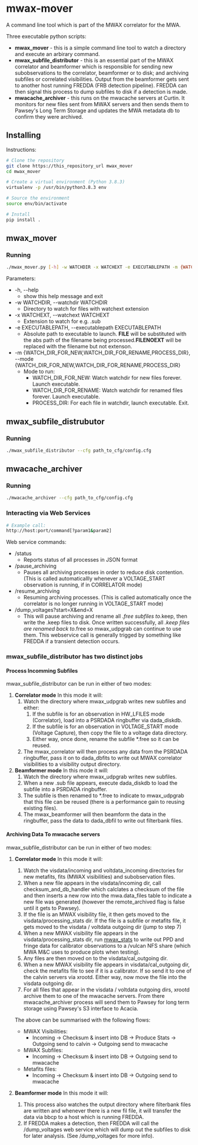 # mwax-mover

A command line tool which is part of the MWAX correlator for the MWA.

Three executable python scripts:

* **mwax_mover** - this is a simple command line tool to watch a directory and execute an arbirary command.
* **mwax_subfile_distributor** - this is an essential part of the MWAX correlator and beamformer which is responsible for
sending new subobservations to the correlator, beamformer or to disk; and archiving subfiles or correlated visibilities.
Output from the beamformer gets sent to another host running FREDDA (FRB detection pipeline). FREDDA can then signal
this process to dump subfiles to disk if a detection is made.
* **mwacache_archiver** - this runs on the mwacache servers at Curtin. It monitors for new files sent from MWAX servers
and then sends them to Pawsey's Long Term Storage and updates the MWA metadata db to confirm they were archived.

## Installing

Instructions:

```bash
# Clone the repository
git clone https://this_repository_url mwax_mover
cd mwax_mover

# Create a virtual environment (Python 3.8.3)
virtualenv -p /usr/bin/python3.8.3 env

# Source the environment
source env/bin/activate

# Install
pip install .
```

## mwax_mover

### Running

```bash
./mwax_mover.py [-h] -w WATCHDIR -x WATCHEXT -e EXECUTABLEPATH -m {WATCH_DIR_FOR_NEW,WATCH_DIR_FOR_RENAME,PROCESS_DIR}
```

Parameters:

* -h, --help
  * show this help message and exit
* -w WATCHDIR, --watchdir WATCHDIR
  * Directory to watch for files with watchext extension
* -x WATCHEXT, --watchext WATCHEXT
  * Extension to watch for e.g. .sub
* -e EXECUTABLEPATH, --executablepath EXECUTABLEPATH
  * Absolute path to executable to launch. **FILE** will be substituted with the abs path of the filename being
    processed.**FILENOEXT** will be replaced with the filename but not extenson.
* -m {WATCH_DIR_FOR_NEW,WATCH_DIR_FOR_RENAME,PROCESS_DIR}, --mode {WATCH_DIR_FOR_NEW,WATCH_DIR_FOR_RENAME,PROCESS_DIR}
  * Mode to run:
    * WATCH_DIR_FOR_NEW: Watch watchdir for new files forever. Launch executable.
    * WATCH_DIR_FOR_RENAME: Watch watchdir for renamed files forever. Launch executable.
    * PROCESS_DIR: For each file in watchdir, launch executable. Exit.

## mwax_subfile_distrubutor

### Running

```bash
./mwax_subfile_distributor --cfg path_to_cfg/config.cfg
```

## mwacache_archiver

### Running

```bash
./mwacache_archiver --cfg path_to_cfg/config.cfg
```

### Interacting via Web Services

```bash
# Example call:
http://host:port/command[?param1&param2]
```

Web service commands:

* /status
  * Reports status of all processes in JSON format
* /pause_archiving
  * Pauses all archiving processes in order to reduce disk contention. (This is called automaticallly whenever a
  VOLTAGE_START observation is running, if in CORRELATOR mode)  
* /resume_archiving
  * Resuming archiving processes. (This is called automatically once the correlator is no longer running in
  VOLTAGE_START mode)
* /dump_voltages?start=X&end=X
  * This will pause archiving and rename all *.free subfiles to*.keep, then write the .keep files to disk. Once
  written successfully, all *.keep files are renamed back to*.free so mwax_udpgrab can continue to use them. This
  webservice call is generally trigged by something like FREDDA if a transient detection occurs.

### mwax_subfile_distributor has two distinct jobs

#### Process Incomming Subfiles

mwax_subfile_distributor can be run in either of two modes:

1. **Correlator mode** In this mode it will:
   1. Watch the directory where mwax_udpgrab writes new subfiles and either:
      1. If the subfile is for an observation in HW_LFILES mode (Correlator), load into a PSRDADA ringbuffer
         via dada_diskdb.
      2. If the subfile is for an observation in VOLTAGE_START mode (Voltage Capture), then copy the file to a voltage
         data directory.
      3. Either way, once done, rename the subfile *.free so it can be reused.
   2. The mwax_correlator will then process any data from the PSRDADA ringbuffer, pass it on to dada_dbfits to write
      out MWAX correlator visibilities to a visibility output directory.
2. **Beamformer mode** In this mode it will:
   1. Watch the directory where mwax_udpgrab writes new subfiles.
   2. When a new .sub file appears, execute dada_diskdb to load the subfile into a PSRDADA ringbuffer.
   3. The subfile is then renamed to *.free to indicate to mwax_udpgrab that this file can be reused (there is a
      performance gain to reusing existing files).
   4. The mwax_beamformer will then beamform the data in the ringbuffer, pass the data to dada_dbfil to write out
      filterbank files.

#### Archiving Data To mwacache servers

mwax_subfile_distributor can be run in either of two modes:

1. **Correlator mode** In this mode it will:
    1. Watch the visdata/incoming and voltdata_incoming directories for new metafits, fits (MWAX visibilities) and subobservation files.
    2. When a new file appears in the visdata/incoming dir, call checksum_and_db_handler which calclates a checksum of the file and then inserts a new row into the mwa.data_files table to indicate a new file was generated (however the remote_archived flag is false until it gets to Pawsey).
    3. If the file is an MWAX visibility file, it then gets moved to the visdata/processing_stats dir.
       If the file is a subfile or metafits file, it gets moved to the visdata / voltdata outgoing dir (jump to step 7)
    4. When a new MWAX visibility file appears in the visdata/processing_stats dir, run [mwax_stats](https://github.com/MWATelescope/mwax_stats) to write out PPD and fringe data for calibrator observations to a /vulcan NFS share (which MWA M&C uses to produce plots when testing).
    5. Any files are then moved on to the visdata/cal_outgoing dir.
    6. When a new MWAX visibility file appears in visdata/cal_outgoing dir, check the metafits file to see if it is a calibrator. If so send it to one of the calvin servers via xrootd. Either way, now move the file into the visdata outgoing dir.
    7. For all files that appear in the visdata / voltdata outgoing dirs, xrootd archive them to one of the mwacache servers. From there mwacache_archiver process will send them to Pawsey for long term storage using Pawsey's S3 interface to Acacia.

    The above can be summarised with the following flows:
    * MWAX Visibilities:
      * Incoming -> Checksum & insert into DB -> Produce Stats -> Outgoing send to calvin -> Outgoing send to mwacache
    * MWAX Subfiles:
      * Incoming -> Checksum & insert into DB -> Outgoing send to mwacache
    * Metafits files:
      * Incoming -> Checksum & insert into DB -> Outgoing send to mwacache

2. **Beamformer mode** In this mode it will:
    1. This process also watches the output directory where filterbank files are written and whenever there is a new
       fil file, it will transfer the data via bbcp to a host  which is running FREDDA.
    2. If FREDDA makes a detection, then FREDDA will call the /dump_voltages web service which will dump out the subfiles
       to disk for later analysis. (See /dump_voltages for more info).
